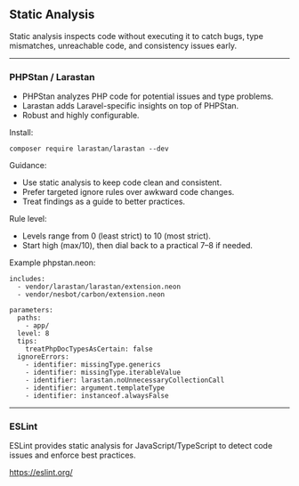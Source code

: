 ## Static Analysis

Static analysis inspects code without executing it to catch bugs, type mismatches, unreachable code, and consistency issues early.

---

### PHPStan / Larastan

- PHPStan analyzes PHP code for potential issues and type problems.
- Larastan adds Laravel-specific insights on top of PHPStan.
- Robust and highly configurable.

Install:

`composer require larastan/larastan --dev`

Guidance:
- Use static analysis to keep code clean and consistent.
- Prefer targeted ignore rules over awkward code changes.
- Treat findings as a guide to better practices.

Rule level:
- Levels range from 0 (least strict) to 10 (most strict).
- Start high (max/10), then dial back to a practical 7–8 if needed.

Example phpstan.neon:

```neon
includes:
  - vendor/larastan/larastan/extension.neon
  - vendor/nesbot/carbon/extension.neon

parameters:
  paths:
    - app/
  level: 8
  tips:
    treatPhpDocTypesAsCertain: false
  ignoreErrors:
    - identifier: missingType.generics
    - identifier: missingType.iterableValue
    - identifier: larastan.noUnnecessaryCollectionCall
    - identifier: argument.templateType
    - identifier: instanceof.alwaysFalse
```

---

### ESLint

ESLint provides static analysis for JavaScript/TypeScript to detect code issues and enforce best practices.

https://eslint.org/

